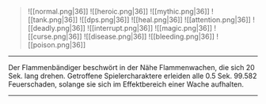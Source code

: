 > ![[normal.png|36]] ![[heroic.png|36]] ![[mythic.png|36]]
> ![[tank.png|36]] ![[dps.png|36]] ![[heal.png|36]]
> ![[attention.png|36]] ![[deadly.png|36]] ![[interrupt.png|36]]
> ![[magic.png|36]] ![[curse.png|36]] ![[disease.png|36]] ![[bleeding.png|36]] ![[poison.png|36]] 

***
Der Flammenbändiger beschwört in der Nähe Flammenwachen, die sich 20 Sek. lang drehen. Getroffene Spielercharaktere erleiden alle 0.5 Sek. 99.582 Feuerschaden, solange sie sich im Effektbereich einer Wache aufhalten.


***